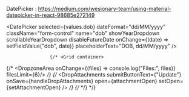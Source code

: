 DatePicker : https://medium.com/wesionary-team/using-material-datepicker-in-react-98685e272149

 <DatePicker
                      selected={values.dob}
                      dateFormat="dd/MM/yyyy" 
                      className="form-control"
                      name="dob"
                      showYearDropdown
                      scrollableYearDropdown
                      disableFutureDate
                      onChange={(date) => setFieldValue("dob", date)}
                      placeholderText="DOB, dd/MM/yyyy"
                    />

                    {/* <Grid container>
  {/* <DropzoneArea onChange={(files) => console.log("Files:", files)} filesLimit={6}/> */}
  {/* <DropAttachments
    submitButtonText={"Update"}
    onSave={handleDropAttachments}
    open={attachmentOpen}
    setOpen={setAttachmentOpen}
  /> */}
  {/* <BasicDropZoneAttachments noDrop={true} multiple={true}/> */}
</Grid> */}